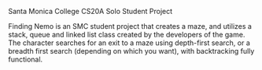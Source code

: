 Santa Monica College CS20A Solo Student Project

Finding Nemo is an SMC student project that creates a maze, and utilizes a stack, queue and linked list class created by the developers of
the game. The character searches for an exit to a maze using depth-first search, or a breadth first search (depending on which you want), with backtracking fully functional.
